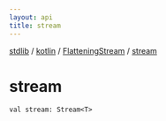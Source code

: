 ```yaml
---
layout: api
title: stream
---
```

[stdlib](../../index.md) / [kotlin](../index.md) / [FlatteningStream](index.md) / [stream](stream.md)

# stream

```
val stream: Stream<T>
```

